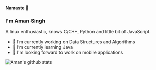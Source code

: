 #### Namaste 🙏 
### I'm Aman Singh

A linux enthusiastic, knows C/C++, Python and little bit of JavaScript.

- 🔭 I’m currently working on Data Structures and Algorithms
- 🌱 I’m currently learning Java
- 📱 I'm looking forward to work on mobile applications

![Aman's github stats](https://github-readme-stats.vercel.app/api?username=MrAman007&show_icons=true&theme=midnight-purple)
